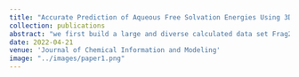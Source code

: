```yaml
---
title: "Accurate Prediction of Aqueous Free Solvation Energies Using 3D Atomic Feature-Based Graph Neural Network with Transfer Learning"
collection: publications
abstract: "we first build a large and diverse calculated data set Frag20-Aqsol-100K of aqueous solvation free energy with reasonable computational cost and accuracy via electronic structure calculations with continuum solvent models. Then, we develop a novel 3D atomic feature-based GNN model with the principal neighborhood aggregation (PNAConv) and demonstrate that 3D atomic features obtained from molecular mechanics-optimized geometries can significantly improve the learning power of GNN models in predicting calculated solvation free energies. Finally, we employ a transfer learning strategy by pre-training our DL model on Frag20-Aqsol-100K and fine-tuning it on the small experimental data set, and the fine-tuned model A3D-PNAConv-FT achieves the state-of-the-art prediction on the FreeSolv data set with a root-mean-squared error of 0.719 kcal/mol and a mean-absolute error of 0.417 kcal/mol using random data splits. "
date: 2022-04-21
venue: 'Journal of Chemical Information and Modeling'
image: "../images/paper1.png"
---
```

